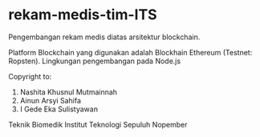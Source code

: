 # rekam-medis-tim-ITS

Pengembangan rekam medis diatas arsitektur blockchain.

Platform Blockchain yang digunakan adalah Blockhain Ethereum (Testnet: Ropsten).
Lingkungan pengembangan pada Node.js

Copyright to:
1. Nashita Khusnul Mutmainnah
2. Ainun Arsyi Sahifa
3. I Gede Eka Sulistyawan

Teknik Biomedik
Institut Teknologi Sepuluh Nopember
